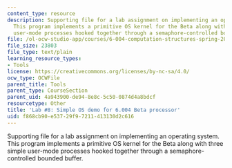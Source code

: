 ```yaml
---
content_type: resource
description: Supporting file for a lab assignment on implementing an operating system.
  This program implements a primitive OS kernel for the Beta along with three simple
  user-mode processes hooked together through a semaphore-controlled bounded buffer.
file: /ol-ocw-studio-app/courses/6-004-computation-structures-spring-2009/f868cb90e53729f97211413130d2c616_lab8.uasm
file_size: 23803
file_type: text/plain
learning_resource_types:
- Tools
license: https://creativecommons.org/licenses/by-nc-sa/4.0/
ocw_type: OCWFile
parent_title: Tools
parent_type: CourseSection
parent_uid: 4a943900-de94-8e8c-5c50-0874d4a8bdcf
resourcetype: Other
title: 'Lab #8: Simple OS demo for 6.004 Beta processor'
uid: f868cb90-e537-29f9-7211-413130d2c616
---
```

Supporting file for a lab assignment on implementing an operating system. This program implements a primitive OS kernel for the Beta along with three simple user-mode processes hooked together through a semaphore-controlled bounded buffer.